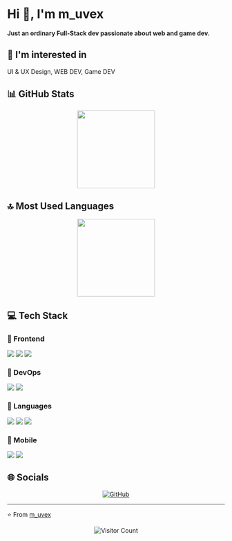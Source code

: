 # Hi 👋, I'm m_uvex

**Just an ordinary Full-Stack dev passionate about web and game dev.**

## 👀 I'm interested in

UI & UX Design, WEB DEV, Game DEV

## 📊 GitHub Stats

<!-- ⚠️ Important: Replace 'm-uvex' with your actual GitHub username in the URL below -->
<div align="center">
  <img height="180em" src="https://github-readme-stats.vercel.app/api?username=m-uvex&show_icons=true&theme=default&include_all_commits=true&count_private=true"/>
</div>

## 🔝 Most Used Languages

<!-- ⚠️ Important: Replace 'm-uvex' with your actual GitHub username in the URL below -->
<div align="center">
  <img height="180em" src="https://github-readme-stats.vercel.app/api/top-langs/?username=m-uvex&layout=compact&langs_count=10&theme=default"/>
</div>

## 💻 Tech Stack

### 🎨 Frontend

<img src="https://img.shields.io/badge/HTML5-ff69b4?style=for-the-badge&logo=html5&logoColor=white" /> <img src="https://img.shields.io/badge/CSS3-ff69b4?style=for-the-badge&logo=css3&logoColor=white" /> <img src="https://img.shields.io/badge/Material UI-ff69b4?style=for-the-badge&logo=material ui&logoColor=white" /> 

### 🚀 DevOps

<img src="https://img.shields.io/badge/GitHub Actions-9370db?style=for-the-badge&logo=github actions&logoColor=white" /> <img src="https://img.shields.io/badge/Docker-9370db?style=for-the-badge&logo=docker&logoColor=white" /> 

### 💬 Languages

<img src="https://img.shields.io/badge/JavaScript-FFA500?style=for-the-badge&logo=javascript&logoColor=white" /> <img src="https://img.shields.io/badge/Python-FFA500?style=for-the-badge&logo=python&logoColor=white" /> <img src="https://img.shields.io/badge/C++-FFA500?style=for-the-badge&logo=c++&logoColor=white" /> 

### 📱 Mobile

<img src="https://img.shields.io/badge/Android-3CB371?style=for-the-badge&logo=android&logoColor=white" /> <img src="https://img.shields.io/badge/Kotlin-3CB371?style=for-the-badge&logo=kotlin&logoColor=white" /> 

## 🌐 Socials

<div align="center">

[![GitHub](https://img.shields.io/badge/GitHub-%23121011.svg?logo=github&logoColor=white)](https://github.com/m-uvex) 

</div>

---
⭐️ From [m_uvex](https://github.com/m-uvex)

<!-- Profile views counter -->
<div align="center">
  <img src="https://profile-counter.glitch.me/m-uvex/count.svg" alt="Visitor Count" />
</div>
